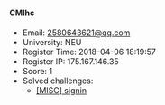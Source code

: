 #### CMlhc  

* Email: 2580643621@qq.com  
* University: NEU  
* Register Time: 2018-04-06 18:19:57  
* Register IP: 175.167.146.35  
* Score: 1  
* Solved challenges: 
  * [[MISC] signin](https://github.com/SniperOJ/Challenges/blob/master/MISC/signin.json)  
